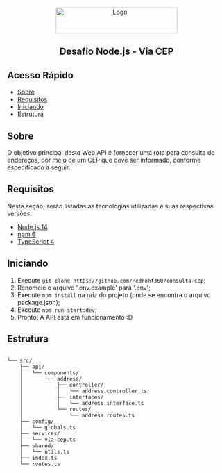 <br />
<p align="center">
    <img src="https://viacep.com.br/estatico/images/viacep.png.pagespeed.ce.I80LiA6qpr.png" alt="Logo" width="280" height="60">

  <h2 align="center">Desafio Node.js - Via CEP</h2>
</p>

## Acesso Rápido

* [Sobre](#sobre)
* [Requisitos](#requisitos)
* [Iniciando](#iniciando)
* [Estrutura](#estrutura)
## Sobre

O objetivo principal desta Web API é fornecer uma rota para consulta de endereços, por meio de um CEP que deve ser informado, conforme especificado a seguir.

## Requisitos

Nesta seção, serão listadas as tecnologias utilizadas e suas respectivas versões.

* [Node.js 14](https://nodejs.org/en/)
* [npm 6](https://www.npmjs.com/)
* [TypeScript 4](https://www.typescriptlang.org/)

## Iniciando

1) Execute ``git clone https://github.com/Pedrohf360/consulta-cep``;
2) Renomeie o arquivo '.env.example' para '.env';
3) Execute ``npm install`` na raíz do projeto (onde se encontra o arquivo package.json);
4) Execute ``npm run start:dev``;
5) Pronto! A API está em funcionamento :D
## Estrutura

```
.
└── src/
    ├── api/
    │   └── components/
    │       └── address/
    │           ├── controller/
    │           │   └── address.controller.ts
    │           ├── interfaces/
    │           │   └── address.interface.ts
    │           └── routes/
    │               └── address.routes.ts
    ├── config/
    │   └── globals.ts
    ├── services/
    │   └── via-cep.ts
    ├── shared/
    │   └── utils.ts
    ├── index.ts
    └── routes.ts
```
